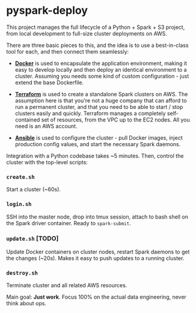 
# pyspark-deploy

This project manages the full lifecycle of a Python + Spark + S3 project, from local development to full-size cluster deployments on AWS.

There are three basic pieces to this, and the idea is to use a best-in-class tool for each, and then connect them seamlessly:

- [**Docker**](https://www.docker.com/) is used to encapsulate the application environment, making it easy to develop locally and then deploy an identical environment to a cluster. Assuming you needs some kind of custom configuration - just extend the base Dockerfile.

- [**Terraform**](https://www.terraform.io/) is used to create a standalone Spark clusters on AWS. The assumption here is that you're not a huge company that can afford to run a permanent cluster, and that you need to be able to start / stop clusters easily and quickly. Terraform manages a completely self-contained set of resources, from the VPC up to the EC2 nodes. All you need is an AWS account.

- [**Ansible**](https://www.ansible.com/) is used to configure the cluster - pull Docker images, inject production config values, and start the necessary Spark daemons.

Integration with a Python codebase takes ~5 minutes. Then, control the cluster with the top-level scripts:

### `create.sh`
Start a cluster (~60s).

### `login.sh`
SSH into the master node, drop into tmux session, attach to bash shell on the Spark driver container. Ready to `spark-submit`.

### `update.sh` [TODO]
Update Docker containers on cluster nodes, restart Spark daemons to get the changes (~20s). Makes it easy to push updates to a running cluster.

### `destroy.sh`
Terminate cluster and all related AWS resources.

Main goal: **Just work**. Focus 100% on the actual data engineering, never think about ops.

